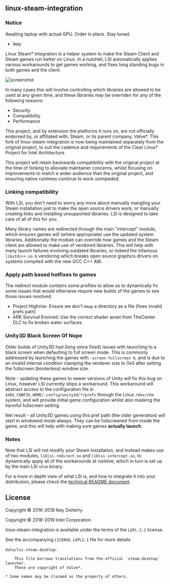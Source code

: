 linux-steam-integration
-----------------------

### Notice

Awaiting laptop with actual GPU. Order in place. Stay tuned.

 - ikey

Linux Steam* Integration is a helper system to make the Steam Client and Steam
games run better on Linux. In a nutshell, LSI automatically applies various workarounds
to get games working, and fixes long standing bugs in both games and the client.

![screenshot](https://raw.githubusercontent.com/clearlinux/linux-steam-integration/master/.github/LSI_Settings.png)

In many cases this will involve controlling which libraries are allowed to be used
at any given time, and these libraries may be overriden for any of the following
reasons:

 - Security
 - Compatibility
 - Performance

This project, and by extension the platforms it runs on, are not officially endorsed by, or affiliated with, Steam, or its parent company, Valve*.
This fork of linux-steam-integration is now being maintained separately from the original project, to suit the cadence and requirements of the
Clear Linux* Project for Intel Architecture.

This project will retain backwards compatibility with the original project at the time of forking to alleviate maintainer concerns, whilst focusing
on improvements to match a wider audience than the original project, and ensuring native runtimes continue to work unimpeded.

### Linking compatibility

With LSI, you don't need to worry any more about manually mangling your Steam installation
just to make the open source drivers work, or manually creating links and installing
unsupported libraries. LSI is designed to take care of all of this for you.

Many library names are redirected through the main "intercept" module, which ensures
games will (where appropriate) use the updated system libraries. Additionally the
module can override how games and the Steam client are allowed to make use of
vendored libraries. This will help with many launch failures involving outdated
libraries, or indeed the infamous `libstdc++.so.6` vendoring which breaks open
source graphics drivers on systems compiled with the new GCC C++ ABI.


### Apply path based hotfixes to games

The redirect module contains some profiles to allow us to dynamically fix some
issues that would otherwise require new builds of the games to see those issues
resolved.

 - Project Highrise: Ensure we don't `mmap` a directory as a file (fixes invalid prefs path)
 - ARK Survival Evolved: Use the correct shader asset from TheCenter DLC to fix broken water surfaces.

### Unity3D Black Screen Of Nope

Older builds of Unity3D had (long since fixed) issues with launching to a black
screen when defaulting to full screen mode. This is commonly addressed by launching the
games with `-screen-fullscreen 0`, and is due to an invalid internal condition clamping
the renderer size to 0x0 after setting the fullscreen (borderless) window size.

Note - updating these games to newer versions of Unity will fix this bug on Linux, however
LSI currently ships a workaround. This workaround will abstract access to the configuration
file in `$XDG_CONFIG_HOME/.config/unity3d/*/prefs` through the Linux `/dev/shm` system,
and will provide initial game configuration whilst also masking the harmful fullscreen
setting.

Net result - all Unity3D games using this pref path (the older generation) will start
in windowed mode always. They can be fullscreened from inside the game, and this will
help with making sure games **actually launch**.

### Notes

Note that LSI will not modify your Steam installation, and instead makes use of two
modules, `liblsi-redirect.so` and `liblsi-intercept.so`, to dynamically apply all of the
workarounds at runtime, which in turn is set up by the main LSI `shim` binary.

For a more in depth view of what LSI is, and how to integrate it into your distribution,
please check the [technical README document](https://github.com/clearlinux/linux-steam-integration/blob/master/TECHNICAL.md).


## License

Copyright © 2016-2018 Ikey Doherty

Copyright © 2018-2019 Intel Corporation

linux-steam-integration is available under the terms of the `LGPL-2.1` license.

See the accompanying `LICENSE.LGPL2.1` file for more details


`data/lsi-steam.desktop`:

        This file borrows translations from the official `steam.desktop` launcher.
        These are copyright of Valve*.

`* Some names may be claimed as the property of others.`
